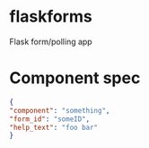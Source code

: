 # flaskforms
Flask form/polling app

# Component spec
```json
{
"component": "something",
"form_id": "someID",
"help_text": "foo bar"
}
```
